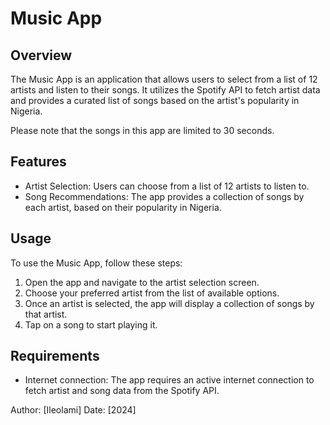 
# Music App

## Overview

The Music App is an application that allows users to select from a list of 12 artists and listen to their songs. It utilizes the Spotify API to fetch artist data and provides a curated list of songs based on the artist's popularity in Nigeria.

Please note that the songs in this app are limited to 30 seconds.

## Features

- Artist Selection: Users can choose from a list of 12 artists to listen to.
- Song Recommendations: The app provides a collection of songs by each artist, based on their popularity in Nigeria.

## Usage

To use the Music App, follow these steps:

1. Open the app and navigate to the artist selection screen.
2. Choose your preferred artist from the list of available options.
3. Once an artist is selected, the app will display a collection of songs by that artist.
4. Tap on a song to start playing it.

## Requirements

- Internet connection: The app requires an active internet connection to fetch artist and song data from the Spotify API.

Author: [Ileolami]
Date: [2024]
